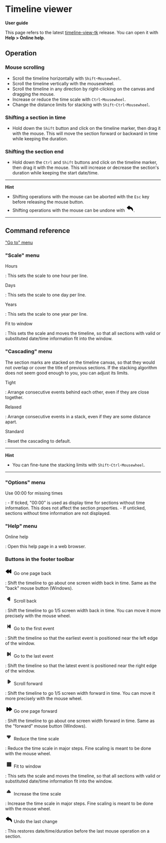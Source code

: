 
# Timeline viewer

**User guide**

This page refers to the latest
[timeline-view-tk](https://github.com/peter88213/timeline-view-tk/) release. You can
open it with **Help > Online help**.


## Operation


### Mouse scrolling

-   Scroll the timeline horizontally with `Shift`-`Mousewheel`.
-   Scroll the timeline vertically with the mousewheel.
-   Scroll the timeline in any direction by right-clicking on the canvas
    and dragging the mouse.
-   Increase or reduce the time scale with `Ctrl`-`Mousewheel`.
-   Change the distance limits for stacking with
    `Shift`-`Ctrl`-`Mousewheel`.


### Shifting a section in time

-   Hold down the `Shift` button and click on the timeline marker, then
    drag it with the mouse. This will move the section forward or
    backward in time while keeping the duration.

### Shifting the section end

-   Hold down the `Ctrl` and `Shift` buttons and click on the timeline
    marker, then drag it with the mouse. This will increase or decrease
    the section's duration while keeping the start date/time.

---

**Hint** 

- Shifting operations with the mouse can be aborted with the `Esc` key
before releasing the mouse button. 
- Shifting operations with the mouse can be undone with ![undo](images/undo.png).

---

## Command reference

["Go to" menu](go_to_menu.md)


### "Scale" menu

Hours

:   This sets the scale to one hour per line.

Days

:   This sets the scale to one day per line.

Years

:   This sets the scale to one year per line.

Fit to window

:   This sets the scale and moves the timeline, so that all sections
    with valid or substituted date/time information fit into the window.

### "Cascading" menu

The section marks are stacked on the timeline canvas, so that they would
not overlap or cover the title of previous sections. If the stacking
algorithm does not seem good enough to you, you can adjust its limits.

Tight

:   Arrange consecutive events behind each other, even if they are close
    together.

Relaxed

:   Arrange consecutive events in a stack, even if they are some
    distance apart.

Standard

:   Reset the cascading to default.

---

**Hint** 

- You can fine-tune the stacking limits with `Shift`-`Ctrl`-`Mousewheel`.

---

### "Options" menu

Use 00:00 for missing times

:   -   If ticked, "00:00" is used as display time for sections
        without time information. This does not affect the section
        properties.
    -   If unticked, sections without time information are not
        displayed.

### "Help" menu

Online help

:   Open this help page in a web browser.

### Buttons in the footer toolbar

![rewindLeft](images/rewindLeft.png) Go one page back

:   Shift the timeline to go about one screen width back in time. Same
    as the "back" mouse button (Windows).

![arrowLeft](images/arrowLeft.png) Scroll back

:   Shift the timeline to go 1/5 screen width back in time. You can move
    it more precisely with the mouse wheel.

![goToFirst](images/goToFirst.png) Go to the first event

:   Shift the timeline so that the earliest event is positioned near the
    left edge of the window.

![goToLast](images/goToLast.png) Go to the last event

:   Shift the timeline so that the latest event is positioned near the
    right edge of the window.

![arrowRight](images/arrowRight.png) Scroll forward

:   Shift the timeline to go 1/5 screen width forward in time. You can
    move it more precisely with the mouse wheel.

![rewindRight](images/rewindRight.png) Go one page forward

:   Shift the timeline to go about one screen width forward in time.
    Same as the "forward" mouse button (Windows).

![arrowDown](images/arrowDown.png) Reduce the time scale

:   Reduce the time scale in major steps. Fine scaling is meant to be
    done with the mouse wheel.

![fitToWindow](images/fitToWindow.png) Fit to window

:   This sets the scale and moves the timeline, so that all sections
    with valid or substituted date/time information fit into the window.

![arrowUp](images/arrowUp.png) Increase the time scale

:   Increase the time scale in major steps. Fine scaling is meant to be
    done with the mouse wheel.

![undo](images/undo.png) Undo the last change

:   This restores date/time/duration before the last mouse operation on
    a section.

